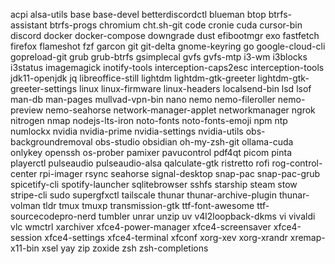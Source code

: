 acpi
alsa-utils
base
base-devel
betterdiscordctl
blueman
btop
btrfs-assistant
btrfs-progs
chromium
cht.sh-git
code
cronie
cuda
cursor-bin
discord
docker
docker-compose
downgrade
dust
efibootmgr
exo
fastfetch
firefox
flameshot
fzf
garcon
git
git-delta
gnome-keyring
go
google-cloud-cli
gopreload-git
grub
grub-btrfs
gsimplecal
gvfs
gvfs-mtp
i3-wm
i3blocks
i3status
imagemagick
inotify-tools
interception-caps2esc
interception-tools
jdk11-openjdk
jq
libreoffice-still
lightdm
lightdm-gtk-greeter
lightdm-gtk-greeter-settings
linux
linux-firmware
linux-headers
localsend-bin
lsd
lsof
man-db
man-pages
mullvad-vpn-bin
nano
nemo
nemo-fileroller
nemo-preview
nemo-seahorse
network-manager-applet
networkmanager
ngrok
nitrogen
nmap
nodejs-lts-iron
noto-fonts
noto-fonts-emoji
npm
ntp
numlockx
nvidia
nvidia-prime
nvidia-settings
nvidia-utils
obs-backgroundremoval
obs-studio
obsidian
oh-my-zsh-git
ollama-cuda
onlykey
openssh
os-prober
pamixer
pavucontrol
pdf4qt
picom
pinta
playerctl
pulseaudio
pulseaudio-alsa
qalculate-gtk
ristretto
rofi
rog-control-center
rpi-imager
rsync
seahorse
signal-desktop
snap-pac
snap-pac-grub
spicetify-cli
spotify-launcher
sqlitebrowser
sshfs
starship
steam
stow
stripe-cli
sudo
supergfxctl
tailscale
thunar
thunar-archive-plugin
thunar-volman
tldr
tmux
tmuxp
transmission-gtk
ttf-font-awesome
ttf-sourcecodepro-nerd
tumbler
unrar
unzip
uv
v4l2loopback-dkms
vi
vivaldi
vlc
wmctrl
xarchiver
xfce4-power-manager
xfce4-screensaver
xfce4-session
xfce4-settings
xfce4-terminal
xfconf
xorg-xev
xorg-xrandr
xremap-x11-bin
xsel
yay
zip
zoxide
zsh
zsh-completions
